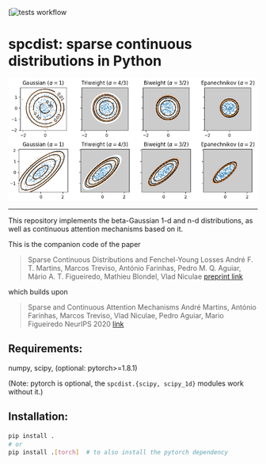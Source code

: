 [![tests workflow](https://github.com/deep-spin/sparse_continuous_distributions/actions/workflows/test.yml/badge.svg)

# spcdist: sparse continuous distributions in Python

<img src="spcdist_samples.png" alt="Contours of, and samples from,
several beta-Gaussian distributions, with spherical and 
full-covariance settings.">

------------------------------------------------------

This repository implements the beta-Gaussian 1-d and n-d distributions,
as well as continuous attention mechanisms based on it.

This is the companion code of the paper

> Sparse Continuous Distributions and Fenchel-Young Losses
> André F. T. Martins, Marcos Treviso, António Farinhas, Pedro M. Q. Aguiar, Mário A. T. Figueiredo, Mathieu Blondel, Vlad Niculae
> [preprint link](https://arxiv.org/abs/2108.01988)

which builds upon

> Sparse and Continuous Attention Mechanisms
> André Martins, António Farinhas, Marcos Treviso, Vlad Niculae, Pedro Aguiar, Mario Figueiredo
> NeurIPS 2020
> [link](https://papers.neurips.cc/paper/2020/hash/f0b76267fbe12b936bd65e203dc675c1-Abstract.html)

## Requirements:

numpy, scipy, (optional: pytorch>=1.8.1)

(Note: pytorch is optional, the `spcdist.{scipy, scipy_1d}` modules work without it.)

## Installation:

```bash
pip install .
# or
pip install .[torch]  # to also install the pytorch dependency 
```
